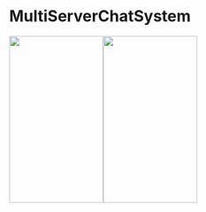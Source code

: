 # MultiServerChatSystem

<img src="https://github.com/jigar007/MultiServerChatSystem/blob/master/home.jpg" width="170" height="302"><img src="https://github.com/jigar007/MultiServerChatSystem/blob/master/chat.png" width="170" height="302">
